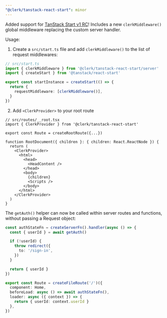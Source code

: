 ```yaml
---
"@clerk/tanstack-react-start": minor
---
```


Added support for [TanStack Start v1 RC](https://tanstack.com/blog/announcing-tanstack-start-v1)! Includes a new `clerkMiddleware()` global middleware replacing the custom server handler.

Usage:

1. Create a `src/start.ts` file and add `clerkMiddleware()` to the list of request middlewares:

```ts
// src/start.ts
import { clerkMiddleware } from '@clerk/tanstack-react-start/server'
import { createStart } from '@tanstack/react-start'

export const startInstance = createStart(() => {
  return {
    requestMiddleware: [clerkMiddleware()],
  }
})
```

2. Add `<ClerkProvider>` to your root route

```tsx
// src/routes/__root.tsx
import { ClerkProvider } from '@clerk/tanstack-react-start'

export const Route = createRootRoute({...})

function RootDocument({ children }: { children: React.ReactNode }) {
  return (
    <ClerkProvider>
      <html>
        <head>
          <HeadContent />
        </head>
        <body>
          {children}
          <Scripts />
        </body>
      </html>
    </ClerkProvider>
  )
}
```

The `getAuth()` helper can now be called within server routes and functions, without passing a Request object:

```ts
const authStateFn = createServerFn().handler(async () => {
  const { userId } = await getAuth()

  if (!userId) {
    throw redirect({
      to: '/sign-in',
    })
  }

  return { userId }
})

export const Route = createFileRoute('/')({
  component: Home,
  beforeLoad: async () => await authStateFn(),
  loader: async ({ context }) => {
    return { userId: context.userId }
  },
})
```